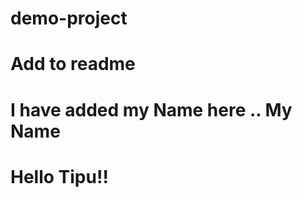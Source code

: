 # demo-project


# Add to readme


# I have added my Name here .. My Name


<html>
<head>
<title>My Web Application</title>
<meta charset="UTF-8">
</head>
<body>
	<h1>Hello Tipu!!</h1>
</body>
</html>